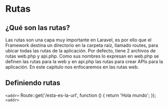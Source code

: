 # Rutas

## ¿Qué son las rutas?

Las rutas son una capa muy importante en Laravel, es por ello que el Framework destina un directorio en la carpeta raíz, llamado routes, para ubicar todas las rutas de la aplicación.  Por defecto, tiene 2 archivos de rutas web.php y api.php. Como sus nombres lo expresan en web.php se definen las rutas para la web y en api.php las rutas para crear APIs para la aplicación.
En este capitulo nos enfocaremos en las rutas web.

##  Definiendo rutas
`<addr>` 
Route::get('/esta-es-la-url', function () {
         return 'Hola mundo';
});
`<addr>`
